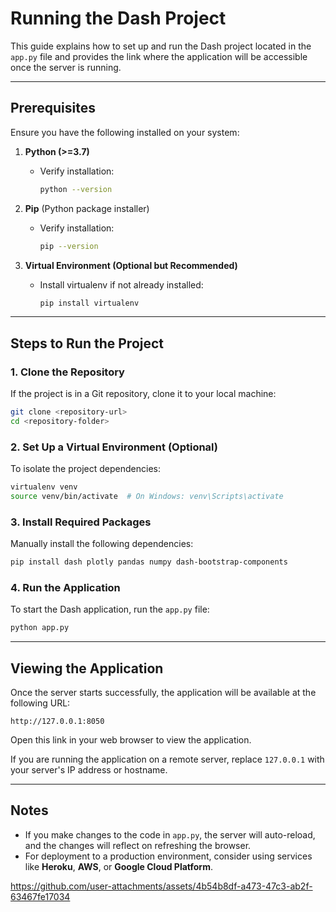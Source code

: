 # Running the Dash Project

This guide explains how to set up and run the Dash project located in the `app.py` file and provides the link where the application will be accessible once the server is running.

---

## Prerequisites

Ensure you have the following installed on your system:

1. **Python (>=3.7)**

    - Verify installation:
        ```bash
        python --version
        ```

2. **Pip** (Python package installer)

    - Verify installation:
        ```bash
        pip --version
        ```

3. **Virtual Environment (Optional but Recommended)**
    - Install virtualenv if not already installed:
        ```bash
        pip install virtualenv
        ```

---

## Steps to Run the Project

### 1. Clone the Repository

If the project is in a Git repository, clone it to your local machine:

```bash
git clone <repository-url>
cd <repository-folder>
```

### 2. Set Up a Virtual Environment (Optional)

To isolate the project dependencies:

```bash
virtualenv venv
source venv/bin/activate  # On Windows: venv\Scripts\activate
```

### 3. Install Required Packages

Manually install the following dependencies:

```bash
pip install dash plotly pandas numpy dash-bootstrap-components
```

### 4. Run the Application

To start the Dash application, run the `app.py` file:

```bash
python app.py
```

---

## Viewing the Application

Once the server starts successfully, the application will be available at the following URL:

```
http://127.0.0.1:8050
```

Open this link in your web browser to view the application.

If you are running the application on a remote server, replace `127.0.0.1` with your server's IP address or hostname.

---

## Notes

-   If you make changes to the code in `app.py`, the server will auto-reload, and the changes will reflect on refreshing the browser.
-   For deployment to a production environment, consider using services like **Heroku**, **AWS**, or **Google Cloud Platform**.



https://github.com/user-attachments/assets/4b54b8df-a473-47c3-ab2f-63467fe17034


